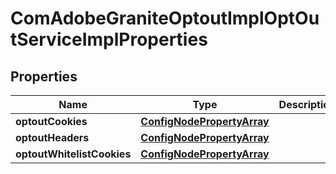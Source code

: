 

# ComAdobeGraniteOptoutImplOptOutServiceImplProperties

## Properties

Name | Type | Description | Notes
------------ | ------------- | ------------- | -------------
**optoutCookies** | [**ConfigNodePropertyArray**](ConfigNodePropertyArray.md) |  |  [optional]
**optoutHeaders** | [**ConfigNodePropertyArray**](ConfigNodePropertyArray.md) |  |  [optional]
**optoutWhitelistCookies** | [**ConfigNodePropertyArray**](ConfigNodePropertyArray.md) |  |  [optional]



